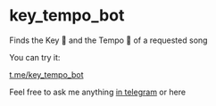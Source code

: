 # key_tempo_bot

Finds the Key 🎹 and the Tempo 🥁 of a requested song

You can try it:

[t.me/key_tempo_bot](t.me/key_tempo_bot)

Feel free to ask me anything [in telegram](t.me/sadzax) or here 
